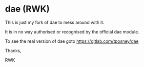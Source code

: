 # dae (RWK)

This is just my fork of dae to mess around with it.

It is in no way authorised or recognised by the official dae module.

To see the real version of dae goto https://gitlab.com/tposney/dae

Thanks,

RWK

